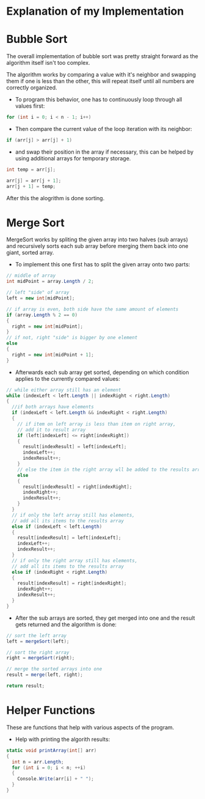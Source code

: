 # Explanation of my Implementation

# Bubble Sort
The overall implementation of bubble sort was pretty straight forward as the algorithm itself isn't too complex.

The algorithm works by comparing a value with it's neighbor and swapping them if one is less than the other, this will repeat itself until all numbers are correctly organized.

* To program this behavior, one has to continuously loop through all values first:
```csharp
for (int i = 0; i < n - 1; i++)
```

* Then compare the current value of the loop iteration with its neighbor:
```csharp
if (arr[j] > arr[j] + 1)
```

* and swap their position in the array if necessary, this can be helped by using additional arrays for temporary storage.
```csharp
int temp = arr[j];

arr[j] = arr[j + 1];
arr[j + 1] = temp;
```

After this the alogrithm is done sorting.

# Merge Sort
MergeSort works by spliting the given array into two halves (sub arrays) and recursively sorts each sub array before merging them back into one giant, sorted array.

* To implement this one first has to split the given array onto two parts:
```csharp
// middle of array
int midPoint = array.Length / 2;

// left "side" of array
left = new int[midPoint];

// if array is even, both side have the same amount of elements
if (array.Length % 2 == 0)
{
  right = new int[midPoint];
}
// if not, right "side" is bigger by one element
else
{
  right = new int[midPoint + 1];
}
```

* Afterwards each sub array get sorted, depending on which condition applies to the currently compared values:
```csharp
// while either array still has an element
while (indexLeft < left.Length || indexRight < right.Length)
{
  //if both arrays have elements
  if (indexLeft < left.Length && indexRight < right.Length)
  {
    // if item on left array is less than item on right array,
    // add it to result array
    if (left[indexLeft] <= right[indexRight])
    {
      result[indexResult] = left[indexLeft];
      indexLeft++;
      indexResult++;
    }
    // else the item in the right array wll be added to the results array
    else
    {
      result[indexResult] = right[indexRight];
      indexRight++;
      indexResult++;
    }
  }
  // if only the left array still has elements,
  // add all its items to the results array
  else if (indexLeft < left.Length)
  {
    result[indexResult] = left[indexLeft];
    indexLeft++;
    indexResult++;
  }
  // if only the right array still has elements,
  // add all its items to the results array
  else if (indexRight < right.Length)
  {
    result[indexResult] = right[indexRight];
    indexRight++;
    indexResult++;
  }
}
```

* After the sub arrays are sorted, they get merged into one and the result gets returned and the algorithm is done:
```csharp
// sort the left array
left = mergeSort(left);

// sort the right array
right = mergeSort(right);

// merge the sorted arrays into one
result = merge(left, right);

return result;
```

# Helper Functions
These are functions that help with various aspects of the program.

* Help with printing the algorith results:
```csharp
static void printArray(int[] arr)
{
  int n = arr.Length;
  for (int i = 0; i < n; ++i)
  {
    Console.Write(arr[i] + " ");
  }
}
```